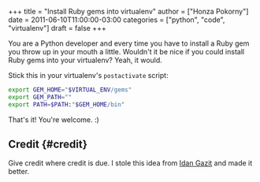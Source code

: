 +++
title = "Install Ruby gems into virtualenv"
author = ["Honza Pokorny"]
date = 2011-06-10T11:00:00-03:00
categories = ["python", "code", "virtualenv"]
draft = false
+++

You are a Python developer and every time you have to install a Ruby gem you
throw up in your mouth a little. Wouldn't it be nice if you could install Ruby
gems into your virtualenv? Yeah, it would.

Stick this in your virtualenv's `postactivate` script:

```bash
export GEM_HOME="$VIRTUAL_ENV/gems"
export GEM_PATH=""
export PATH=$PATH:"$GEM_HOME/bin"
```

That's it! You're welcome. :)

## Credit {#credit}

Give credit where credit is due. I stole this idea from [Idan Gazit](http://twitter.com/idangazit) and
made it better.
